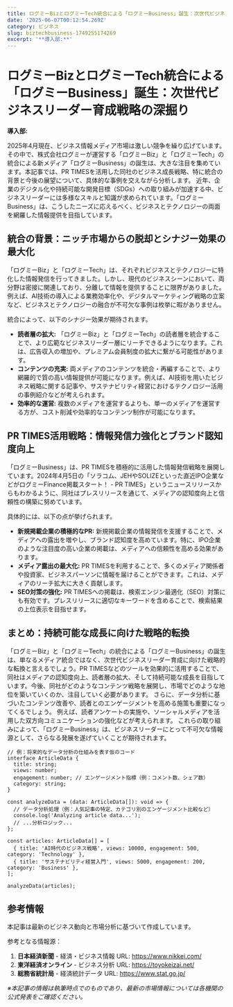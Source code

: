```yaml
---
title: ログミーBizとログミーTech統合による「ログミーBusiness」誕生：次世代ビジネスリーダー育成戦略の深掘り
date: '2025-06-07T00:12:54.269Z'
category: ビジネス
slug: biztechbusiness-1749255174269
excerpt: '**導入部:**'
---
```


# ログミーBizとログミーTech統合による「ログミーBusiness」誕生：次世代ビジネスリーダー育成戦略の深掘り

**導入部:**

2025年4月現在、ビジネス情報メディア市場は激しい競争を繰り広げています。その中で、株式会社ログミーが運営する「ログミーBiz」と「ログミーTech」の統合による新メディア「ログミーBusiness」の誕生は、大きな注目を集めています。本記事では、PR TIMESを活用した同社のビジネス成長戦略、特に統合の背景と今後の展望について、具体的な事例を交えながら分析します。  近年、企業のデジタル化や持続可能な開発目標（SDGs）への取り組みが加速する中、ビジネスリーダーには多様なスキルと知識が求められています。「ログミーBusiness」は、こうしたニーズに応えるべく、ビジネスとテクノロジーの両面を網羅した情報提供を目指しています。


## 統合の背景：ニッチ市場からの脱却とシナジー効果の最大化

「ログミーBiz」と「ログミーTech」は、それぞれビジネスとテクノロジーに特化した情報発信を行ってきました。しかし、現代のビジネスシーンにおいて、両分野は密接に関連しており、分離して情報を提供することに限界がありました。例えば、AI技術の導入による業務効率化や、デジタルマーケティング戦略の立案など、ビジネスとテクノロジーの融合が不可欠な事例は枚挙に暇がありません。

統合によって、以下のシナジー効果が期待されます。

* **読者層の拡大:**  「ログミーBiz」と「ログミーTech」の読者層を統合することで、より広範なビジネスリーダー層にリーチできるようになります。これは、広告収入の増加や、プレミアム会員制度の拡大に繋がる可能性があります。
* **コンテンツの充実:**  両メディアのコンテンツを統合・再編することで、より網羅的で質の高い情報提供が可能になります。例えば、AI技術を用いたビジネス戦略に関する記事や、サステナビリティ経営におけるテクノロジー活用の事例紹介などが考えられます。
* **効率的な運営:**  複数のメディアを運営するよりも、単一のメディアを運営する方が、コスト削減や効率的なコンテンツ制作が可能になります。


## PR TIMES活用戦略：情報発信力強化とブランド認知度向上

「ログミーBusiness」は、PR TIMESを積極的に活用した情報発信戦略を展開しています。2024年4月5日の「ソラコム、JEHやSOLIZEといった直近IPO企業などがログミーFinance掲載スタート！ - PR TIMES」というニュースリリースからもわかるように、同社はプレスリリースを通じて、メディアの認知度向上と信頼性の構築に努めています。

具体的には、以下の点が挙げられます。

* **新規掲載企業の積極的なPR:**  新規掲載企業の情報発信を支援することで、メディアへの露出を増やし、ブランド認知度を高めています。特に、IPO企業のような注目度の高い企業の掲載は、メディアへの信頼性を高める効果があります。
* **メディア露出の最大化:**  PR TIMESを利用することで、多くのメディア関係者や投資家、ビジネスパーソンに情報を届けることができます。これは、メディアのリーチ拡大に大きく貢献します。
* **SEO対策の強化:**  PR TIMESへの掲載は、検索エンジン最適化（SEO）対策にも有効です。プレスリリースに適切なキーワードを含めることで、検索結果の上位表示を目指せます。


## まとめ：持続可能な成長に向けた戦略的転換

「ログミーBiz」と「ログミーTech」の統合による「ログミーBusiness」の誕生は、単なるメディア統合ではなく、次世代ビジネスリーダー育成に向けた戦略的な転換と言えるでしょう。PR TIMESなどのツールを効果的に活用することで、同社はメディアの認知度向上、読者層の拡大、そして持続可能な成長を目指しています。今後、同社がどのようなコンテンツ戦略を展開し、市場でどのような地位を築いていくのか、注目していく必要があります。  さらに、データ分析に基づいたコンテンツ改善や、読者とのエンゲージメントを高める施策も重要になってくるでしょう。  例えば、読者アンケートの実施や、ソーシャルメディアを活用した双方向コミュニケーションの強化などが考えられます。  これらの取り組みによって、「ログミーBusiness」は、ビジネスリーダーにとって不可欠な情報源として、さらなる発展を遂げていくことが期待されます。


```
// 例：将来的なデータ分析の仕組みを表す仮のコード
interface ArticleData {
  title: string;
  views: number;
  engagement: number; // エンゲージメント指標（例：コメント数、シェア数）
  category: string;
}

const analyzeData = (data: ArticleData[]): void => {
  // データ分析処理（例：人気記事の特定、カテゴリ別のエンゲージメント比較など）
  console.log('Analyzing article data...');
  // ...分析ロジック...
};

const articles: ArticleData[] = [
  { title: 'AI時代のビジネス戦略', views: 10000, engagement: 500, category: 'Technology' },
  { title: 'サステナビリティ経営入門', views: 5000, engagement: 200, category: 'Business' },
];

analyzeData(articles);
```


## 参考情報

本記事は最新のビジネス動向と市場分析に基づいて作成しています。

参考となる情報源：
1. **日本経済新聞** - 経済・ビジネス情報
   URL: https://www.nikkei.com/
2. **東洋経済オンライン** - ビジネス分析
   URL: https://toyokeizai.net/
3. **総務省統計局** - 経済統計データ
   URL: https://www.stat.go.jp/

*※本記事の情報は執筆時点でのものであり、最新の市場情報については各機関の公式発表をご確認ください。*
